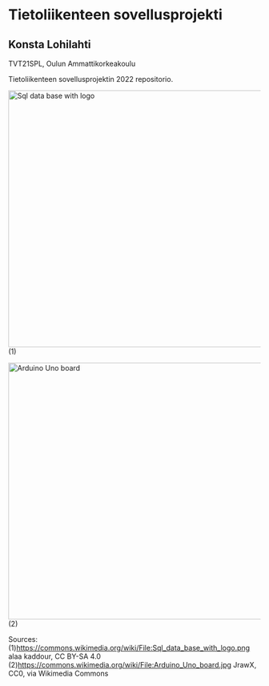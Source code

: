 # Tietoliikenteen sovellusprojekti
## Konsta Lohilahti
TVT21SPL, Oulun Ammattikorkeakoulu

Tietoliikenteen sovellusprojektin 2022 repositorio.

<a title="alaa kaddour, CC BY-SA 4.0 &lt;https://creativecommons.org/licenses/by-sa/4.0&gt;, via Wikimedia Commons" href="https://commons.wikimedia.org/wiki/File:Sql_data_base_with_logo.png"><img width="512" alt="Sql data base with logo" src="https://upload.wikimedia.org/wikipedia/commons/thumb/8/87/Sql_data_base_with_logo.png/512px-Sql_data_base_with_logo.png">
</a> (1)

<a title="JrawX, CC0, via Wikimedia Commons" href="https://commons.wikimedia.org/wiki/File:Arduino_Uno_board.jpg"><img width="512" alt="Arduino Uno board" src="https://upload.wikimedia.org/wikipedia/commons/thumb/d/de/Arduino_Uno_board.jpg/512px-Arduino_Uno_board.jpg"></a> (2)


Sources:
(1)https://commons.wikimedia.org/wiki/File:Sql_data_base_with_logo.png alaa kaddour, CC BY-SA 4.0
(2)https://commons.wikimedia.org/wiki/File:Arduino_Uno_board.jpg JrawX, CC0, via Wikimedia Commons
